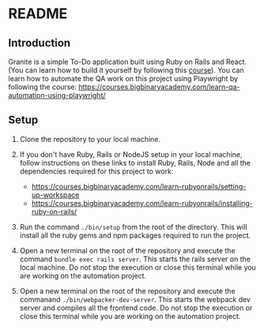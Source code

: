 # README

## Introduction

Granite is a simple To-Do application built using Ruby on Rails and React.(You can learn how to build it yourself by following this [course](https://courses.bigbinaryacademy.com/learn-rubyonrails)).
You can learn how to automate the QA work on this project using Playwright by following the course: https://courses.bigbinaryacademy.com/learn-qa-automation-using-playwright/

## Setup

1. Clone the repository to your local machine.

2. If you don't have Ruby, Rails or NodeJS setup in your local machine, follow instructions on these links to install Ruby, Rails, Node and all the dependencies required for this project to work:

    - https://courses.bigbinaryacademy.com/learn-rubyonrails/setting-up-workspace
    - https://courses.bigbinaryacademy.com/learn-rubyonrails/installing-ruby-on-rails/

3. Run the command `./bin/setup` from the root of the directory. This will install all the ruby gems and npm packages required to run the project.
4. Open a new terminal on the root of the repository and execute the command `bundle exec rails server`. This starts the rails server on the local machine. Do not stop the execution or close this terminal while you are working on the automation project.
5. Open a new terminal on the root of the repository and execute the commanand `./bin/webpacker-dev-server`. This starts the webpack dev server and compiles all the frontend code. Do not stop the execution or close this terminal while you are working on the automation project.
